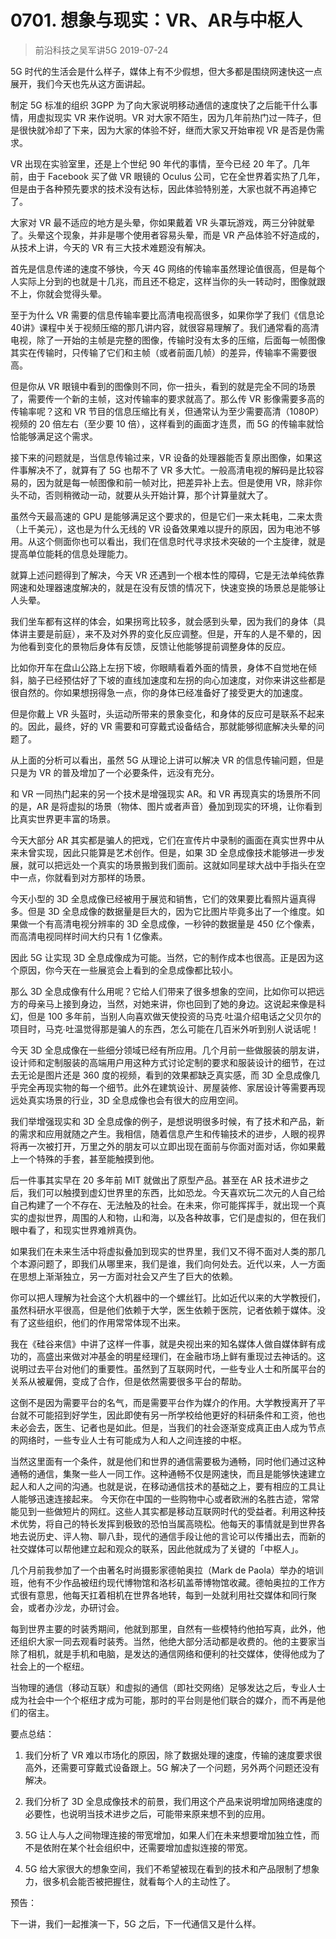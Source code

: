 # 0701. 想象与现实：VR、AR与中枢人
> 前沿科技之吴军讲5G
2019-07-24

5G 时代的生活会是什么样子，媒体上有不少假想，但大多都是围绕网速快这一点展开，我们今天也先从这方面讲起。

制定 5G 标准的组织 3GPP 为了向大家说明移动通信的速度快了之后能干什么事情，用虚拟现实 VR 来作说明。VR 对大家不陌生，因为几年前热门过一阵子，但是很快就冷却了下来，因为大家的体验不好，继而大家又开始审视 VR 是否是伪需求。

VR 出现在实验室里，还是上个世纪 90 年代的事情，至今已经 20 年了。几年前，由于 Facebook 买了做 VR 眼镜的 Oculus 公司，它在全世界着实热了几年，但是由于各种预先要求的技术没有达标，因此体验特别差，大家也就不再追捧它了。

大家对 VR 最不适应的地方是头晕，你如果戴着 VR 头罩玩游戏，两三分钟就晕了。头晕这个现象，并非是哪个使用者容易头晕，而是 VR 产品体验不好造成的，从技术上讲，今天的 VR 有三大技术难题没有解决。

首先是信息传递的速度不够快，今天 4G 网络的传输率虽然理论值很高，但是每个人实际上分到的也就是十几兆，而且还不稳定，这样当你的头一转动时，图像就跟不上，你就会觉得头晕。

至于为什么 VR 需要的信息传输率要比高清电视高很多，如果你学了我们《信息论40讲》课程中关于视频压缩的那几讲内容，就很容易理解了。我们通常看的高清电视，除了一开始的主帧是完整的图像，传输时没有太多的压缩，后面每一帧图像其实在传输时，只传输了它们和主帧（或者前面几帧）的差异，传输率不需要很高。

但是你从 VR 眼镜中看到的图像则不同，你一扭头，看到的就是完全不同的场景了，需要传一个新的主帧，这对传输率的要求就高了。那么传 VR 影像需要多高的传输率呢？这和 VR 节目的信息压缩比有关，但通常认为至少需要高清（1080P）视频的 20 倍左右（至少要 10 倍），这样看到的画面才连贯，而 5G 的传输率就恰恰能够满足这个需求。

接下来的问题就是，当信息传输过来，VR 设备的处理器能否复原出图像，如果这件事解决不了，就算有了 5G 也帮不了 VR 多大忙。一般高清电视的解码是比较容易的，因为就是每一帧图像和前一帧对比，把差异补上去。但是使用 VR，除非你头不动，否则稍微动一动，就要从头开始计算，那个计算量就大了。

虽然今天最高速的 GPU 是能够满足这个要求的，但是它们一来太耗电，二来太贵（上千美元），这也是为什么无线的 VR 设备效果难以提升的原因，因为电池不够用。从这个侧面你也可以看出，我们在信息时代寻求技术突破的一个主旋律，就是提高单位能耗的信息处理能力。

就算上述问题得到了解决，今天 VR 还遇到一个根本性的障碍，它是无法单纯依靠网速和处理器速度解决的，就是在没有反馈的情况下，快速变换的场景总是能够让人头晕。

我们坐车都有这样的体会，如果拐弯比较多，就会感到头晕，因为我们的身体（具体讲主要是前庭），来不及对外界的变化反应调整。但是，开车的人是不晕的，因为他看到变化的景物后身体有反馈，反馈让他能够提前调整身体的反应。

比如你开车在盘山公路上左拐下坡，你眼睛看着外面的情景，身体不自觉地在倾斜，脑子已经预估好了下坡的直线加速度和左拐的向心加速度，对你来讲这些都是很自然的。你如果想拐得急一点，你的身体已经准备好了接受更大的加速度。

但是你戴上 VR 头盔时，头运动所带来的景象变化，和身体的反应可是联系不起来的。因此，最终，好的 VR 需要和可穿戴式设备结合，那就能够彻底解决头晕的问题了。

从上面的分析可以看出，虽然 5G 从理论上讲可以解决 VR 的信息传输问题，但是只是为 VR 的普及增加了一个必要条件，远没有充分。

和 VR 一同热门起来的另一个技术是增强现实 AR。和 VR 再现真实的场景所不同的是，AR 是将虚拟的场景（物体、图片或者声音）叠加到现实的环境，让你看到比真实世界更丰富的场景。

今天大部分 AR 其实都是骗人的把戏，它们在宣传片中录制的画面在真实世界中从来未曾实现，因此只能算是艺术创作。但是，如果 3D 全息成像技术能够进一步发展，就可以把远处一个真实的场景搬到我们面前。这就如同星球大战中手指头在空中一点，你就看到对方那样的场景。

今天小型的 3D 全息成像已经被用于展览和销售，它们的效果要比看照片逼真得多。但是 3D 全息成像的数据量是巨大的，因为它比图片毕竟多出了一个维度。如果做一个有高清电视分辨率的 3D 全息成像，一秒钟的数据量是 450 亿个像素，而高清电视同样时间大约只有 1 亿像素。

因此 5G 让实现 3D 全息成像成为可能。当然，它的制作成本也很高。正是因为这个原因，你今天在一些展览会上看到的全息成像都比较小。

那么 3D 全息成像有什么用呢？它给人们带来了很多想象的空间，比如你可以把远方的母亲马上接到身边，当然，对她来讲，你也回到了她的身边。这说起来像是科幻，但是 100 多年前，当别人向喜欢做天使投资的马克∙吐温介绍电话之父贝尔的项目时，马克∙吐温觉得那是骗人的东西，怎么可能在几百米外听到别人说话呢！

今天 3D 全息成像在一些细分领域已经有所应用。几个月前一些做服装的朋友讲，设计师和定制服装的高端用户用这种方式讨论定制的要求和服装设计的细节，在过去无论是图片还是 360 度的视频，看到的效果都缺乏真实感，而 3D 全息成像几乎完全再现实物的每一个细节。此外在建筑设计、房屋装修、家居设计等需要再现远处真实场景的行业，3D 全息成像也会有很大的应用空间。

我们举增强现实和 3D 全息成像的例子，是想说明很多时候，有了技术和产品，新的需求和应用就随之产生。我相信，随着信息产生和传输技术的进步，人眼的视界将再一次被打开，万里之外的朋友可以立即出现在面前与你面对面对话，你如果戴上一个特殊的手套，甚至能触摸到他。

后一件事其实早在 20 多年前 MIT 就做出了原型产品。甚至在 AR 技术进步之后，我们可以触摸到虚幻世界里的东西，比如恐龙。今天喜欢玩二次元的人自己给自己构建了一个不存在、无法触及的社会。在未来，你可能挥挥手，就出现一个真实的虚拟世界，周围的人和物，山和海，以及各种故事，它们是虚拟的，但在我们眼中看了，和现实世界难辨真伪。

如果我们在未来生活中将虚拟叠加到现实的世界里，我们又不得不面对人类的那几个本源问题了，即我们从哪里来，我们是谁，我们向何处去。近代以来，人一方面在思想上渐渐独立，另一方面对社会又产生了巨大的依赖。

你可以把人理解为社会这个大机器中的一个螺丝钉。比如近代以来的大学教授们，虽然科研水平很高，但是他们依赖于大学，医生依赖于医院，记者依赖于媒体。没有了这些组织，他们的作用常常体现不出来。

我在《硅谷来信》中讲了这样一件事，就是央视出来的知名媒体人做自媒体鲜有成功的，高盛出来做对冲基金的明星经理们，在金融市场上鲜有重现过去神话的。这说明过去平台对他们的重要性。虽然到了互联网时代，一些专业人士和所属平台的关系从被雇佣，变成了合作，但是依然需要很多平台的帮助。

这倒不是因为需要平台的名气，而是需要平台作为媒介的作用。大学教授离开了平台就不可能招到好学生，因此即使有另一所学校给他更好的科研条件和工资，他也未必会去，医生、记者也是如此。但是，当我们的社会逐渐变成真正由人成为节点的网络时，一些专业人士有可能成为人和人之间连接的中枢。

当然这里面有一个条件，就是他们和世界的通信需要极为通畅，同时他们通过这种通畅的通信，集聚一些人一同工作。这种通畅不仅是网速快，而且是能够快速建立起人和人之间的沟通。也就是说，在移动通信技术的基础之上，要有相应的工具让人能够迅速连接起来。
今天你在中国的一些购物中心或者欧洲的名胜古迹，常常能见到一些做短片的网红。这些人其实都是移动互联网时代的受益者。利用这种技术优势，将自己的特长发挥到极致的恐怕当属高晓松。他每天的事情就是到世界各地去说历史、评人物、聊八卦，现代的通信手段让他的言论可以传播出去，而新的社交媒体可以帮他建立起和观众的联系，因此他就成为了关键的「中枢人」。

几个月前我参加了一个由著名时尚摄影家德帕奥拉（Mark de Paola）举办的培训班，他有不少作品被纽约现代博物馆和洛杉矶盖蒂博物馆收藏。德帕奥拉的工作方式很有意思，他每天扛着相机在世界各地转，每到一处就利用社交媒体和同行聚会，或者办沙龙，办研讨会。

每到世界主要的时装秀期间，他就到那里，自然有一些模特约他拍写真，此外，他还组织大家一同去观看时装秀。当然，他绝大部分活动都是收费的。他的主要家当除了相机，就是手机和电脑，是发达的通信网络和便利的社交媒体，使得他成为了社会上的一个枢纽。

当物理的通信（移动互联）和虚拟的通信（即社交网络）足够发达之后，专业人士成为社会中一个个枢纽才成为可能，那时的平台则是他们联合的媒介，而不再是他们的宿主。

要点总结：

1. 我们分析了 VR 难以市场化的原因，除了数据处理的速度，传输的速度要求很高外，还需要可穿戴式设备跟上。5G 解决了一个问题，另外两个问题还没有解决。

2. 我们分析了 3D 全息成像技术的前景，我们用这个产品来说明增加网络速度的必要性，也说明当技术进步之后，可能带来原来想不到的应用。

3. 5G 让人与人之间物理连接的带宽增加，如果人们在未来想要增加独立性，而不是依附在某个社会组织中，还需要增加虚拟连接的带宽。

4. 5G 给大家很大的想象空间，我们不希望被现在看到的技术和产品限制了想象力，很多机会能否被把握住，就看每个人的主动性了。

预告：

下一讲，我们一起推演一下，5G 之后，下一代通信又是什么样。